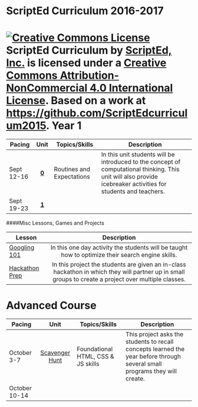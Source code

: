 # ScriptEd Curriculum 2016-2017

<a rel="license" href="http://creativecommons.org/licenses/by-nc/4.0/"><img alt="Creative Commons License" style="border-width:0" src="https://i.creativecommons.org/l/by-nc/4.0/88x31.png" /></a><br /><span xmlns:dct="http://purl.org/dc/terms/" property="dct:title">ScriptEd Curriculum</span> by <a xmlns:cc="http://creativecommons.org/ns#" href="https://github.com/ScriptEdcurriculum/curriculum" property="cc:attributionName" rel="cc:attributionURL">ScriptEd, Inc.</a> is licensed under a <a rel="license" href="http://creativecommons.org/licenses/by-nc/4.0/">Creative Commons Attribution-NonCommercial 4.0 International License</a>.  Based on a work at <a xmlns:dct="http://purl.org/dc/terms/" href="https://github.com/ScriptEdcurriculum/curriculum2015" rel="dct:source">https://github.com/ScriptEdcurriculum2015</a>.
Year 1
===================
| Pacing  | Unit | Topics/Skills | Description |
|-------|:-------:|------|--------------|
| Sept 12-16 | [**0**](unitsYear1/unit0) | Routines and Expectations | In this unit students will be introduced to the concept of computational thinking. This unit will also provide icebreaker activities for students and teachers.|
| Sept 19-23 | [**1**](unitsYear1/) | |



####Misc Lessons, Games and Projects

| Lesson | Description |
|-------|:-------:|
| [Googling 101]() | In this one day activity the students will be taught how to optimize their search engine skills.|
|  [Hackathon Prep]()  | In this project the students are given an in-class hackathon in which they will partner up in small groups to create a project over multiple classes.| 


Advanced Course
===================


| Pacing  | Unit | Topics/Skills | Description |
|-------|:-------:|------|--------------|
| October 3-7 | [Scavenger Hunt](unitsYear2/) | Foundational HTML, CSS & JS skills| This project asks the students to recall concepts learned the year before through several small programs they will create. |
| October 10-14 | [](unitsYear2/) | | |
